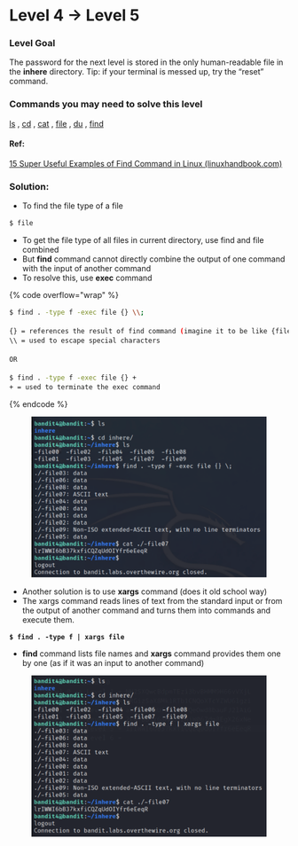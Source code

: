 # Level 4 → Level 5

### Level Goal

The password for the next level is stored in the only human-readable file in the **inhere** directory. Tip: if your terminal is messed up, try the “reset” command.

### Commands you may need to solve this level

[ls](https://man7.org/linux/man-pages/man1/ls.1.html) , [cd](https://man7.org/linux/man-pages/man1/cd.1p.html) , [cat](https://man7.org/linux/man-pages/man1/cat.1.html) , [file](https://man7.org/linux/man-pages/man1/file.1.html) , [du](https://man7.org/linux/man-pages/man1/du.1.html) , [find](https://man7.org/linux/man-pages/man1/find.1.html)

#### Ref:

[15 Super Useful Examples of Find Command in Linux (linuxhandbook.com)](https://linuxhandbook.com/find-command-examples/)

### Solution:

* To find the file type of a file

```bash
$ file
```

* To get the file type of all files in current directory, use find and file combined
* But **find** command cannot directly combine the output of one command with the input of another command
* To resolve this, use **exec** command

{% code overflow="wrap" %}
```bash
$ find . -type f -exec file {} \\;

{} = references the result of find command (imagine it to be like {file 1, file 2, file 3})
\\ = used to escape special characters

OR

$ find . -type f -exec file {} +
+ = used to terminate the exec command
```
{% endcode %}

<figure><img src="../.gitbook/assets/image (5).png" alt=""><figcaption></figcaption></figure>

* Another solution is to use **xargs** command (does it old school way)
* The xargs command reads lines of text from the standard input or from the output of another command and turns them into commands and execute them.

<pre class="language-bash"><code class="lang-bash"><strong>$ find . -type f | xargs file
</strong></code></pre>

* **find** command lists file names and **xargs** command provides them one by one (as if it was an input to another command)

<figure><img src="../.gitbook/assets/image (6).png" alt=""><figcaption></figcaption></figure>
